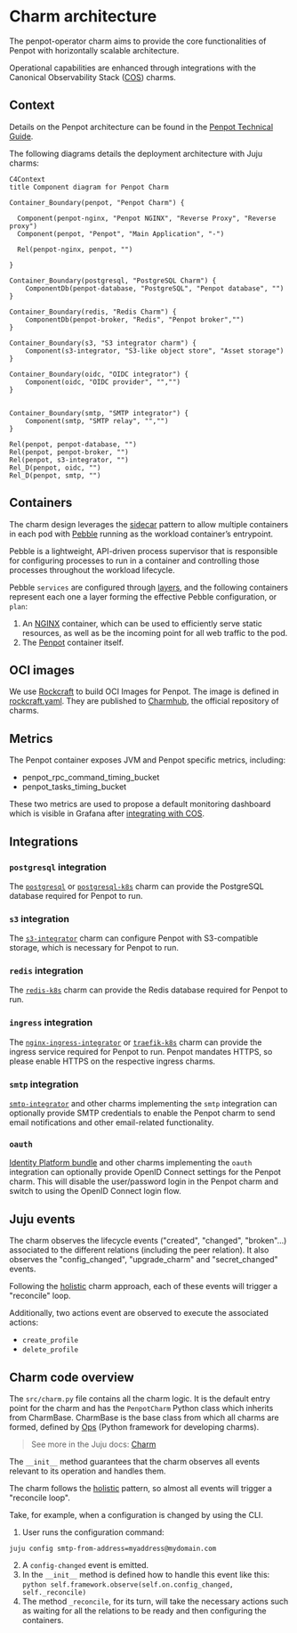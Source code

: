 # Charm architecture

The penpot-operator charm aims to provide the core functionalities of Penpot with horizontally scalable architecture.

Operational capabilities are enhanced through integrations with the Canonical Observability Stack ([COS](https://charmhub.io/topics/canonical-observability-stack/))
charms.

## Context

Details on the Penpot architecture can be found in the [Penpot Technical Guide](https://help.penpot.app/technical-guide/developer/architecture/).

The following diagrams details the deployment architecture with Juju charms:

```mermaid
C4Context
title Component diagram for Penpot Charm

Container_Boundary(penpot, "Penpot Charm") {
  
  Component(penpot-nginx, "Penpot NGINX", "Reverse Proxy", "Reverse proxy")
  Component(penpot, "Penpot", "Main Application", "-")
  
  Rel(penpot-nginx, penpot, "")
  
}

Container_Boundary(postgresql, "PostgreSQL Charm") {
    ComponentDb(penpot-database, "PostgreSQL", "Penpot database", "")
}

Container_Boundary(redis, "Redis Charm") {
    ComponentDb(penpot-broker, "Redis", "Penpot broker","")
}

Container_Boundary(s3, "S3 integrator charm") {
    Component(s3-integrator, "S3-like object store", "Asset storage")
}

Container_Boundary(oidc, "OIDC integrator") {
    Component(oidc, "OIDC provider", "","")
}


Container_Boundary(smtp, "SMTP integrator") {
    Component(smtp, "SMTP relay", "","")
}

Rel(penpot, penpot-database, "")
Rel(penpot, penpot-broker, "")
Rel(penpot, s3-integrator, "")
Rel_D(penpot, oidc, "")
Rel_D(penpot, smtp, "")

```

## Containers

The charm design leverages the [sidecar](https://kubernetes.io/blog/2015/06/the-distributed-system-toolkit-patterns/#example-1-sidecar-containers) pattern to allow multiple containers in each pod with [Pebble](https://juju.is/docs/sdk/pebble) running as the workload container’s entrypoint.

Pebble is a lightweight, API-driven process supervisor that is responsible for configuring processes to run in a container and controlling those processes throughout the workload lifecycle.

Pebble `services` are configured through [layers](https://github.com/canonical/pebble#layer-specification), and the following containers represent each one a layer forming the effective Pebble configuration, or `plan`:

1. An [NGINX](https://www.nginx.com/) container, which can be used to efficiently serve static resources, as well as be the incoming point for all web traffic to the pod.
2. The [Penpot](https://penpot.app) container itself.

## OCI images

We use [Rockcraft](https://canonical-rockcraft.readthedocs-hosted.com/en/latest/) to build OCI Images for Penpot.
The image is defined in [rockcraft.yaml](penpot_rock/rockcraft.yaml).
They are published to [Charmhub](https://charmhub.io/), the official repository of charms.

## Metrics

The Penpot container exposes JVM and Penpot specific metrics, including:

- penpot_rpc_command_timing_bucket
- penpot_tasks_timing_bucket

These two metrics are used to propose a default monitoring dashboard which is visible in Grafana after [integrating with COS](https://charmhub.io/pollen/docs/how-to-relate-to-cos).

## Integrations

### `postgresql` integration

The [`postgresql`](https://charmhub.io/postgresql) or [`postgresql-k8s`](https://charmhub.io/postgresql) charm can
provide the PostgreSQL database required for Penpot to run.

### `s3` integration

The [`s3-integrator`](https://charmhub.io/s3-integrator) charm can configure Penpot with S3-compatible storage,
which is necessary for Penpot to run.

### `redis` integration

The [`redis-k8s`](https://charmhub.io/redis-k8s) charm can provide the Redis database required for Penpot to run.

### `ingress` integration

The [`nginx-ingress-integrator`](https://charmhub.io/nginx-ingress-integrator) or
[`traefik-k8s`](https://charmhub.io/traefik-k8s) charm can provide the ingress service required for Penpot to run.
Penpot mandates HTTPS, so please enable HTTPS on the respective ingress charms.

### `smtp` integration

[`smtp-integrator`](https://charmhub.io/smtp-integrator) and other charms implementing the `smtp` integration can
optionally provide SMTP credentials to enable the Penpot charm to send email notifications and other email-related functionality.

### `oauth`

[Identity Platform bundle](https://charmhub.io/identity-platform) and other charms implementing the `oauth`
integration can optionally provide OpenID Connect settings for the Penpot charm.
This will disable the user/password login in the Penpot charm and switch to using the OpenID Connect login flow.

## Juju events

The charm observes the lifecycle events ("created", "changed", "broken"...) associated to the different relations (including the peer relation). It also observes the "config_changed", "upgrade_charm" and "secret_changed" events.

Following the [holistic](https://ops.readthedocs.io/en/latest/explanation/holistic-vs-delta-charms.html) charm approach, each of these events will trigger a "reconcile" loop.

Additionally, two actions event are observed to execute the associated actions:

- `create_profile`
- `delete_profile`

## Charm code overview

The `src/charm.py` file contains all the charm logic. It is the default entry point for the charm and has the `PenpotCharm` Python class which inherits
from CharmBase. CharmBase is the base class from which all charms are formed, defined
by [Ops](https://juju.is/docs/sdk/ops) (Python framework for developing charms).

> See more in the Juju docs: [Charm](https://documentation.ubuntu.com/juju/latest/user/reference/charm/)

The `__init__` method guarantees that the charm observes all events relevant to its operation and handles them.

The charm follows the [holistic](https://ops.readthedocs.io/en/latest/explanation/holistic-vs-delta-charms.html) pattern, so almost all events will trigger a "reconcile loop".

Take, for example, when a configuration is changed by using the CLI.

1. User runs the configuration command: 
```
juju config smtp-from-address=myaddress@mydomain.com
```
2. A `config-changed` event is emitted.
3. In the `__init__` method is defined how to handle this event like this: ```python self.framework.observe(self.on.config_changed, self._reconcile)```
4. The method `_reconcile`, for its turn, will take the necessary actions such as waiting for all the relations to be ready and then configuring the containers.
